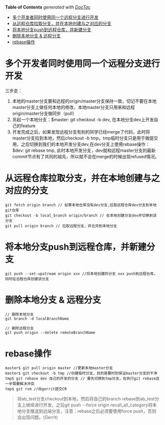 <!-- START doctoc generated TOC please keep comment here to allow auto update -->
<!-- DON'T EDIT THIS SECTION, INSTEAD RE-RUN doctoc TO UPDATE -->
**Table of Contents**  *generated with [DocToc](https://github.com/thlorenz/doctoc)*

- [多个开发者同时使用同一个远程分支进行开发](#%E5%A4%9A%E4%B8%AA%E5%BC%80%E5%8F%91%E8%80%85%E5%90%8C%E6%97%B6%E4%BD%BF%E7%94%A8%E5%90%8C%E4%B8%80%E4%B8%AA%E8%BF%9C%E7%A8%8B%E5%88%86%E6%94%AF%E8%BF%9B%E8%A1%8C%E5%BC%80%E5%8F%91)
- [从远程仓库拉取分支，并在本地创建与之对应的分支](#%E4%BB%8E%E8%BF%9C%E7%A8%8B%E4%BB%93%E5%BA%93%E6%8B%89%E5%8F%96%E5%88%86%E6%94%AF%E5%B9%B6%E5%9C%A8%E6%9C%AC%E5%9C%B0%E5%88%9B%E5%BB%BA%E4%B8%8E%E4%B9%8B%E5%AF%B9%E5%BA%94%E7%9A%84%E5%88%86%E6%94%AF)
- [将本地分支push到远程仓库，并新建分支](#%E5%B0%86%E6%9C%AC%E5%9C%B0%E5%88%86%E6%94%AFpush%E5%88%B0%E8%BF%9C%E7%A8%8B%E4%BB%93%E5%BA%93%E5%B9%B6%E6%96%B0%E5%BB%BA%E5%88%86%E6%94%AF)
- [删除本地分支 & 远程分支](#%E5%88%A0%E9%99%A4%E6%9C%AC%E5%9C%B0%E5%88%86%E6%94%AF--%E8%BF%9C%E7%A8%8B%E5%88%86%E6%94%AF)
- [rebase操作](#rebase%E6%93%8D%E4%BD%9C)

<!-- END doctoc generated TOC please keep comment here to allow auto update -->

# 多个开发者同时使用同一个远程分支进行开发
三步走：
1. 本地的master分支要和远程的origin/master分支保持一致，切记不要在本地master分支上做任何本地的修改，本地master分支只用来和远程origin/master分支做同步（pull）
2. 另起一个本地分支：$master: git checkout -b dev, 在本地分支dev上开发自己的feature
3. 开发完成之后，如果发现远程分支有别的同学已经merge了代码，此时将master分支拉到本地，然后checkout -b tmp，tmp临时分支只是用于做提交用，之后切换到我们的本地开发分支dev,在dev分支上使用rebase操作：$dev: git rebase tmp, 此时本地开发分支，dev就和远程master分支的最新commit节点有了共同的祖先，所以就不会在merge的时候出现refused情况。
# 从远程仓库拉取分支，并在本地创建与之对应的分支
```gitignore
git fetch origin branch // 如果本地仓库没有dev分支,拉取远程仓库dev分支到本地git仓库
git checkout -b local_branch origin/branch // 在本地创建分支dev并切换到该分支
git pull origin branch // 拉取远程分支，并合并到本地分支
```
# 将本地分支push到远程仓库，并新建分支
```gitignore
git push --set-upstream origin xxx //将本地创建的分支 xxx push到远程仓库，同时在远程仓库创建该分支
```
# 删除本地分支 & 远程分支
```gitignore
// 删除本地分支
git branch -d localBranchName

// 删除远程分支
git push origin --delete remoteBranchName
```
# rebase操作
```gitignore
master$ git pull origin master //更新本地master分支
master$ git checkout -b tmp //创建临时分支，目的是要时刻保证master分支的干净
tmp$ git rebase dev 自己的开发的分支 // 要先切换到tmp分支，在执行git rebase这一步需要解决冲突
tmp$ git rvm //向gerrit提交CR
```
>将ab_test分支checkout到本地，然后将自己的branch rebase到ab_test分支上继续进行开发，之后git push --force origin recall_all_category将本地分支推送到远端分支，注意：rebase之后必须要使用force push，否则会出现问题。(Gerrit)
